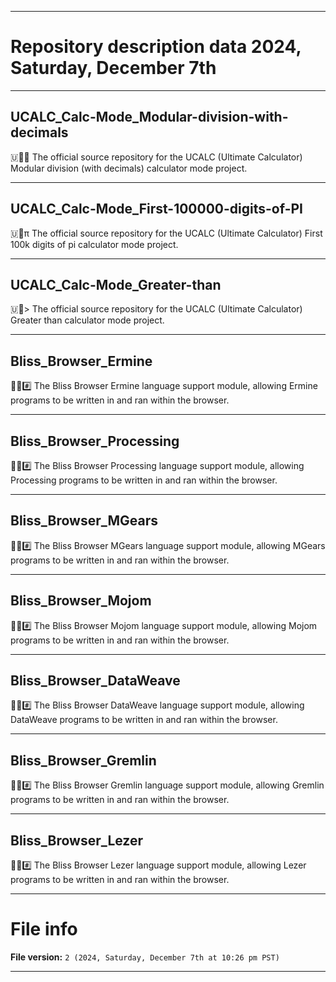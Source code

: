 
***

# Repository description data 2024, Saturday, December 7th

---

## UCALC_Calc-Mode_Modular-division-with-decimals

🇺🧮️➗️ The official source repository for the UCALC (Ultimate Calculator) Modular division (with decimals) calculator mode project. 

---

## UCALC_Calc-Mode_First-100000-digits-of-PI

🇺🧮️π The official source repository for the UCALC (Ultimate Calculator) First 100k digits of pi calculator mode project. 

---

## UCALC_Calc-Mode_Greater-than

🇺🧮️> The official source repository for the UCALC (Ultimate Calculator) Greater than calculator mode project. 

---

## Bliss_Browser_Ermine

🌳️🌐️#️⃣️ The Bliss Browser Ermine language support module, allowing Ermine programs to be written in and ran within the browser.

---

## Bliss_Browser_Processing

🌳️🌐️#️⃣️ The Bliss Browser Processing language support module, allowing Processing programs to be written in and ran within the browser.

---

## Bliss_Browser_MGears

🌳️🌐️#️⃣️ The Bliss Browser MGears language support module, allowing MGears programs to be written in and ran within the browser.

---

## Bliss_Browser_Mojom

🌳️🌐️#️⃣️ The Bliss Browser Mojom language support module, allowing Mojom programs to be written in and ran within the browser.

---

## Bliss_Browser_DataWeave

🌳️🌐️#️⃣️ The Bliss Browser DataWeave language support module, allowing DataWeave programs to be written in and ran within the browser.

---

## Bliss_Browser_Gremlin

🌳️🌐️#️⃣️ The Bliss Browser Gremlin language support module, allowing Gremlin programs to be written in and ran within the browser.

---

## Bliss_Browser_Lezer

🌳️🌐️#️⃣️ The Bliss Browser Lezer language support module, allowing Lezer programs to be written in and ran within the browser.

***

# File info

**File version:** `2 (2024, Saturday, December 7th at 10:26 pm PST)`

***

